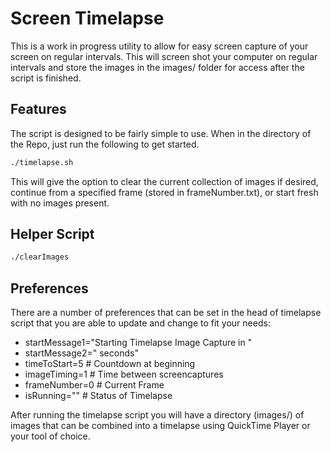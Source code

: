 # Screen Timelapse
This is a work in progress utility to allow for easy screen capture of your screen on regular intervals. This will screen shot your computer on regular intervals and store the images in the images/ folder for access after the script is finished.

## Features
The script is designed to be fairly simple to use. When in the directory of the Repo, just run the following to get started.
```sh
./timelapse.sh
```
This will give the option to clear the current collection of images if desired, continue from a specified frame (stored in frameNumber.txt), or start fresh with no images present.

## Helper Script

```sh
./clearImages
```

## Preferences
There are a number of preferences that can be set in the head of timelapse script that you are able to update and change to fit your needs:
- startMessage1="Starting Timelapse Image Capture in "
- startMessage2=" seconds"
- timeToStart=5 # Countdown at beginning
- imageTiming=1 # Time between screencaptures
- frameNumber=0 # Current Frame
- isRunning=""  # Status of Timelapse

After running the timelapse script you will have a directory (images/) of images that can be combined into a timelapse using QuickTime Player or your tool of choice.

